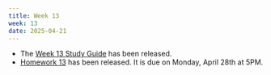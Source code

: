 ```yaml
---
title: Week 13
week: 13
date: 2025-04-21
---
```


- The [Week 13 Study Guide](/assets/guides/spring25/week13.pdf) has been released.
- [Homework 13](http://prob140.datahub.berkeley.edu/hub/user-redirect/git-pull?repo=https://github.com/prob140/materials-sp25&branch=main&subPath=hw/Homework_13.ipynb) has been released. It is due on Monday, April 28th at 5PM.
